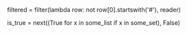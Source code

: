 
filtered = filter(lambda row: not row[0].startswith('#'), reader)

is_true = next((True for x in some_list if x in some_set), False)





